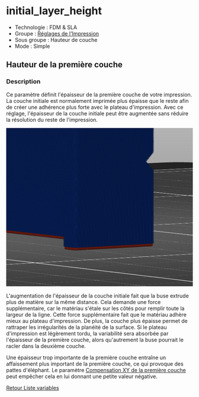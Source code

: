 # initial_layer_height

* Technologie : FDM & SLA
* Groupe : [Réglages de l'Impression](../print_settings/print_settings.md)
* Sous groupe : Hauteur de couche
* Mode : Simple

## Hauteur de la première couche

### Description

Ce paramètre définit l'épaisseur de la première couche de votre impression. La couche initiale est normalement imprimée plus épaisse que le reste afin de créer une adhérence plus forte avec le plateau d'impression. Avec ce réglage, l'épaisseur de la couche initiale peut être augmentée sans réduire la résolution du reste de l'impression.

![La couche initiale est plus épaisse que le reste des couches](Images/initial_layer_height/initial_layer_height.png)

L'augmentation de l'épaisseur de la couche initiale fait que la buse extrude plus de matière sur la même distance. Cela demande une force supplémentaire, car le matériau s'étale sur les côtés pour remplir toute la largeur de la ligne. Cette force supplémentaire fait que le matériau adhère mieux au plateau d'impression. De plus, la couche plus épaisse permet de rattraper les irrégularités de la planéité de la surface. Si le plateau d'impression est légèrement tordu, la variabilité sera absorbée par l'épaisseur de la première couche, alors qu'autrement la buse pourrait le racler dans la deuxième couche.


Une épaisseur trop importante de la première couche entraîne un affaissement plus important de la première couche, ce qui provoque des pattes d'éléphant. Le paramètre [Compensation XY de la première couche](first_layer_size_compensation.md) peut empêcher cela en lui donnant une petite valeur négative.


[Retour Liste variables](variable_list.md)